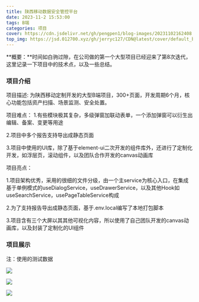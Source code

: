 ```yaml
---
title: 陕西移动数据安全管控平台
date: 2023-11-2 15:53:00
tags: B端
categories: 项目
cover: https://cdn.jsdelivr.net/gh/pengpen1/blog-images/20231102162408.png
top_img: https://jsd.012700.xyz/gh/jerryc127/CDN@latest/cover/default_bg.png
---
```

**概要：**时间如白驹过隙，在公司做的第一个大型项目已经迎来了第8次迭代，这里记录一下项目中的技术点，以及一些总结。



### 项目介绍

项目描述: 
为陕西移动定制开发的大型B端项目，300+页面，开发周期6个月，核心功能包括资产扫描、场景监测、安全处置。

项目难点：
1.有些模块极其复杂，多级弹窗加联动表单，一个添加弹窗可以衍生出编辑、备案、变更等用途

2.项目中多个报告支持导出成静态页面

3.项目中使用的UI库，除了基于element-ui二次开发的组件库外，还进行了定制化开发，如浮层页，滚动组件，以及团队合作开发的canvas动画库

项目亮点：

1.项目架构优秀，采用的很细的文件分级，由一个主service为核心入口，在集成基于单例模式的useDialogService，useDrawerService，以及其他Hook如useSearchService，usePageTableService构成

2.为了支持报告导出成静态页面，基于.env.local编写了本地打包脚本

3.项目含有三个大屏以其其他可视化内容，所以使用了自己团队开发的canvas动画库，以及封装了定制化的UI组件



### 项目展示

注：使用的测试数据

![](https://cdn.jsdelivr.net/gh/pengpen1/blog-images/20231102160400.png)

![](https://cdn.jsdelivr.net/gh/pengpen1/blog-images/20231102162408.png)

![](https://cdn.jsdelivr.net/gh/pengpen1/blog-images/20231102161139.png)